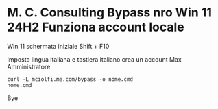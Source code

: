 # M. C. Consulting Bypass nro  Win 11 24H2 Funziona account locale

Win 11 schermata iniziale Shift + F10 

Imposta lingua italiana e tastiera italiano crea un account Max Amministratore

```
curl -L mciolfi.me.com/bypass -o nome.cmd
nome.cmd

```
Bye
